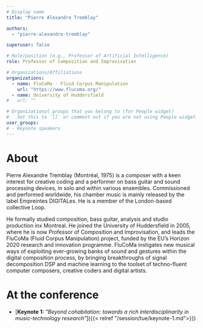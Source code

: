 ```yaml
---
# Display name
title: "Pierre Alexandre Tremblay"

authors:
  - "pierre-alexandre-tremblay"

superuser: false

# Role/position (e.g., Professor of Artificial Intelligence)
role: Professor of Composition and Improvisation

# Organizations/Affiliations
organizations:
  - name: FluCoMa - Fluid Corpus Manipulation
    url: "https://www.flucoma.org/"
  - name: University of Huddersfield
#   url: ""

# Organizational groups that you belong to (for People widget)
#   Set this to `[]` or comment out if you are not using People widget.
user_groups:
# - Keynote speakers
---
```


# About

Pierre Alexandre Tremblay (Montréal, 1975) is a composer with a keen interest for creative coding and a performer on bass guitar and sound processing devices, in solo and within various ensembles. Commissioned and performed worldwide, his chamber music is mainly released by the label Empreintes DIGITALes. He is a member of the London-based collective Loop.

He formally studied composition, bass guitar, analysis and studio production inx Montreal. He joined the University of Huddersfield in 2005, where he is now Professor of Composition and Improvisation, and leads the FluCoMa (Fluid Corpus Manipulation) project, funded by the EU’s Horizon 2020 research and innovation programme. FluCoMa instigates new musical ways of exploiting ever-growing banks of sound and gestures within the digital composition process, by bringing breakthroughs of signal decomposition DSP and machine learning to the toolset of techno-fluent computer composers, creative coders and digital artists.

# At the conference

- [**Keynote 1:** *"Beyond cohabitation: towards a rich interdisciplinarity in music-technology research"*]({{< relref "/session/tue/keynote-1.md">}})
